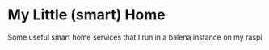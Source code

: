 # My Little (smart) Home

Some useful smart home services that I run in a balena instance on my raspi
